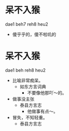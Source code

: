 # 呆不入猴
dae1 beh7 reh8 heu2
- 傻乎乎的，傻不啦叽的

# 呆不入猴
dae1 beh reh8 heu2
+ 比喻非常痴呆。
  * 如东方言词典
    - 不要像他那吖～的。
+ 做事没主张
  * 泰县方言志
    - 他做事有点～。
+ 冒失，不知轻重。
  * 泰县方言志
